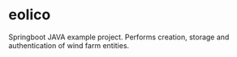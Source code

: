 # eolico
Springboot JAVA example project. Performs creation, storage and authentication of  wind farm entities.
